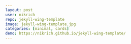 ```yaml
---
layout: post
user: nikrich
repo: jekyll-wing-template
image: jekyll-wing-template.jpg
categories: [minimal, cards]
demo: https://nikrich.github.io/jekyll-wing-template/
---
```


